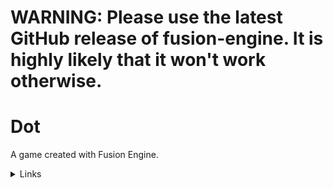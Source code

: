 # WARNING: Please use the latest GitHub release of fusion-engine. It is highly likely that it won't work otherwise.
# Dot
A game created with Fusion Engine.
<details>
<summary>Links</summary>

The Discord can be found at this [link](https://discord.gg/B7b5ChCV6B).
</details>
